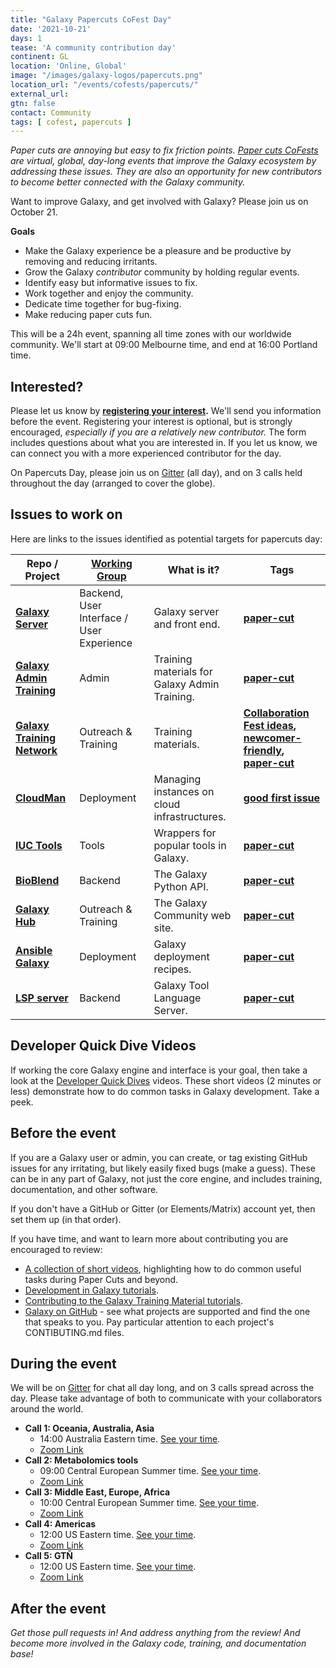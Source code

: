 ```yaml
---
title: "Galaxy Papercuts CoFest Day"
date: '2021-10-21'
days: 1
tease: 'A community contribution day'
continent: GL
location: 'Online, Global'
image: "/images/galaxy-logos/papercuts.png"
location_url: "/events/cofests/papercuts/"
external_url:
gtn: false
contact: Community
tags: [ cofest, papercuts ]
---
```


*Paper cuts are annoying but easy to fix friction points. [Paper cuts CoFests](/events/cofests/papercuts/) are virtual, global, day-long events that improve the Galaxy ecosystem by addressing these issues.  They are also an opportunity for new contributors to become better connected with the Galaxy community.*

Want to improve Galaxy, and get involved with Galaxy? Please join us on October 21.

**Goals**

* Make the Galaxy experience be a pleasure and be productive by removing and reducing irritants.
* Grow the Galaxy *contributor* community by holding regular events.
* Identify easy but informative issues to fix.
* Work together and enjoy the community.
* Dedicate time together for bug-fixing.
* Make reducing paper cuts fun.

This will be a 24h event, spanning all time zones with our worldwide community. We'll start at 09:00 Melbourne time, and end at 16:00 Portland time.

## Interested?

Please let us know by **[registering your interest](https://docs.google.com/forms/d/e/1FAIpQLSc-OUa9s-L9DO1RMuSeiOWts1am0eWXI9VKM9dHfKxExBS-ag/viewform).**  We'll send you information before the event.  Registering your interest is optional, but is strongly encouraged, *especially if you are a relatively new contributor.*  The form includes questions about what you are interested in.  If you let us know, we can connect you with a more experienced contributor for the day.

On Papercuts Day, please join us on [Gitter](https://gitter.im/galaxyproject/Lobby) (all day), and on 3 calls held throughout the day (arranged to cover the globe).


## Issues to work on

Here are links to the issues identified as potential targets for papercuts day:

| Repo / Project | [Working Group](/community/wg/) | What is it? | Tags |
| --- | --- | --- | --- |
| **[Galaxy Server](https://github.com/galaxyproject/galaxy)** | Backend, User Interface / User Experience | Galaxy server and front end. | **[paper-cut](https://github.com/galaxyproject/galaxy/issues?q=is%3Aopen+label%3Apaper-cut)** |
| **[Galaxy Admin Training](https://github.com/galaxyproject/admin-training/)** | Admin | Training materials for Galaxy Admin Training. | **[paper-cut](https://github.com/galaxyproject/admin-training/labels/paper-cuts)** |
| **[Galaxy Training Network](https://github.com/galaxyproject/training-material)** | Outreach & Training | Training materials. | **[Collaboration Fest ideas](https://github.com/galaxyproject/training-material/issues/2070), [newcomer-friendly](https://github.com/galaxyproject/training-material/labels/newcomer-friendly), [paper-cut](https://github.com/galaxyproject/training-material/labels/paper-cut)** |
| **[CloudMan](https://github.com/galaxyproject/cloudman)** | Deployment | Managing instances on cloud infrastructures. | **[good first issue](https://github.com/galaxyproject/cloudman/labels/good%20first%20issue)** |
| **[IUC Tools](https://github.com/galaxyproject/tools-iuc)** | Tools | Wrappers for popular tools in Galaxy. | **[paper-cut](https://github.com/galaxyproject/tools-iuc/issues?q=is%3Aopen+is%3Aissue+label%3Apaper-cut)** |
| **[BioBlend](https://github.com/galaxyproject/bioblend)** | Backend | The Galaxy Python API. | **[paper-cut](https://github.com/galaxyproject/bioblend/issues?q=is%3Aopen+is%3Aissue+label%3Apaper-cut)** |
| **[Galaxy Hub](https://github.com/galaxyproject/galaxy-hub/)** | Outreach & Training | The Galaxy Community web site. | **[paper-cut](https://github.com/galaxyproject/galaxy-hub/labels/paper-cut)** |
| **[Ansible Galaxy](https://github.com/galaxyproject/ansible-galaxy/)** | Deployment | Galaxy deployment recipes.  | **[paper-cut](https://github.com/galaxyproject/ansible-galaxy/labels/paper-cut)** |
| **[LSP server](https://github.com/galaxyproject/galaxy-language-server/)** | Backend | Galaxy Tool Language Server.  | **[paper-cut](https://github.com/galaxyproject/galaxy-language-server/labels/paper-cut)** |


## Developer Quick Dive Videos

If working the core Galaxy engine and interface is your goal, then take a look at the [Developer Quick Dives](https://www.youtube.com/playlist?list=PLNFLKDpdM3B8Ro-V0mZboQjj40RimRZ8n) videos.  These short videos (2 minutes or less) demonstrate how to do common tasks in Galaxy development.  Take a peek.


## Before the event

If you are a Galaxy user or admin, you can create, or tag existing GitHub issues for any irritating, but likely easily fixed bugs (make a guess). These can be in any part of Galaxy, not just the core engine, and includes training, documentation, and other software.

If you don't have a GitHub or Gitter (or Elements/Matrix) account yet, then set them up (in that order).

If you have time, and want to learn more about contributing you are encouraged to review:

* [A collection of short videos](https://www.youtube.com/playlist?list=PLNFLKDpdM3B8Ro-V0mZboQjj40RimRZ8n), highlighting how to do common useful tasks during Paper Cuts and beyond.
* [Development in Galaxy tutorials](https://training.galaxyproject.org/training-material/topics/dev/).
* [Contributing to the Galaxy Training Material tutorials](https://training.galaxyproject.org/training-material/topics/contributing/).
* [Galaxy on GitHub](https://github.com/galaxyproject) - see what projects are supported and find the one that speaks to you. Pay particular attention to each project's CONTIBUTING.md files.

## During the event

We will be on [Gitter](https://gitter.im/galaxyproject/Lobby) for chat all day long, and on 3 calls spread across the day. Please take advantage of both to communicate with your collaborators around the world.

* **Call 1: Oceania, Australia, Asia**
    * 14:00 Australia Eastern time.  <a href="https://www.timeanddate.com/worldclock/fixedtime.html?msg=14%3A00+Melbourne+Galaxy+Papercuts+CoFest+Call&iso=20211021T14&p1=152&am=30">See your time</a>.
    * [Zoom Link](https://zoom.us/j/98189403566?pwd=SWhueXkzNHlKSG1QMU0xUG1ESFFsUT09)
* **Call 2: Metabolomics tools**
    * 09:00 Central European Summer time.  <a href="https://www.timeanddate.com/worldclock/fixedtime.html?msg=9%3A00+Freiburg+Galaxy+Papercuts+CoFest+Call&iso=20211021T09&p1=980&am=30">See your time</a>.
    * [Zoom Link](https://us02web.zoom.us/j/86301411799?pwd=N25aVnorMFlrMlV4b3JmMzluQWs0Zz09)
* **Call 3: Middle East, Europe, Africa**
    * 10:00 Central European Summer time.  <a href="https://www.timeanddate.com/worldclock/fixedtime.html?msg=10%3A00+Freiburg+Galaxy+Papercuts+CoFest+Call&iso=20211021T10&p1=980&am=30">See your time</a>.
    * [Zoom Link](https://us02web.zoom.us/j/88224419803?pwd=cE5sNTBmVnk5T2hnUms5aktyYXFEQT09)
* **Call 4: Americas**
    * 12:00 US Eastern time.  <a href="https://www.timeanddate.com/worldclock/fixedtime.html?msg=12%3A00+Penn+State+Galaxy+Papercuts+CoFest+Call&iso=20211021T12&p1=3705&am=30">See your time</a>.
    * [Zoom Link](https://zoom.us/j/98189403566?pwd=SWhueXkzNHlKSG1QMU0xUG1ESFFsUT09)
* **Call 5: GTÑ**
    * 12:00 US Eastern time.  <a href="https://www.timeanddate.com/worldclock/fixedtime.html?msg=12%3A00+Penn+State+Galaxy+Papercuts+CoFest+Call&iso=20211021T12&p1=3705&am=30">See your time</a>.
    * [Zoom Link](https://us02web.zoom.us/j/88394863220?pwd=NWw0K0NKbXIwdmROeHNJTzJMNTdpUT09)

## After the event

*Get those pull requests in! And address anything from the review! And become more involved in the Galaxy code, training, and documentation base!*
